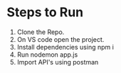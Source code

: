 # Steps to Run

1. Clone the Repo.
2. On VS code open the project.
3. Install dependencies using npm i
4. Run nodemon app.js
5. Import API's using postman
